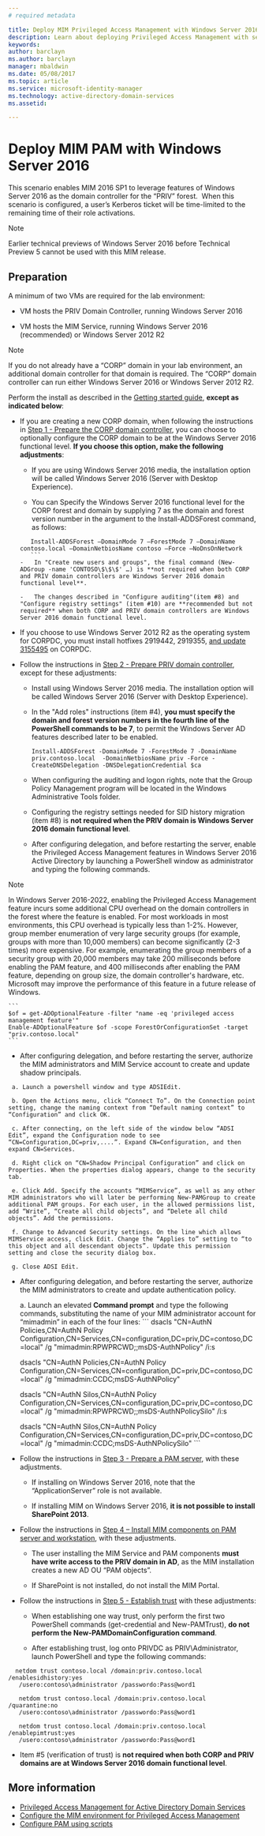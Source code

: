 ```yaml
---
# required metadata

title: Deploy MIM Privileged Access Management with Windows Server 2016 | Microsoft Docs
description: Learn about deploying Privileged Access Management with server 2016
keywords:
author: barclayn
ms.author: barclayn
manager: mbaldwin
ms.date: 05/08/2017
ms.topic: article
ms.service: microsoft-identity-manager
ms.technology: active-directory-domain-services
ms.assetid:

---
```




# Deploy MIM PAM with Windows Server 2016


This scenario enables MIM 2016 SP1 to leverage features of Windows Server 2016 as the domain controller for the “PRIV” forest.  When this scenario is configured, a user’s Kerberos ticket will be time-limited to the remaining time of their role activations. 

>[!Note]
Earlier technical previews of Windows Server 2016 before Technical Preview 5 cannot be used with this MIM release.

## Preparation

A minimum of two VMs are required for the lab environment:

-   VM hosts the PRIV Domain Controller, running Windows Server 2016

-   VM hosts the MIM Service, running Windows Server 2016 (recommended) or Windows Server 2012 R2

>[!NOTE]
If you do not already have a “CORP” domain in your lab environment, an additional domain controller for that domain is required. The “CORP” domain controller can run either Windows Server 2016 or Windows Server 2012 R2.


Perform the install as described in the [Getting started guide](privileged-identity-management-for-active-directory-domain-services.md), **except as indicated below**:

-   If you are creating a new CORP domain, when following the instructions in [Step 1 - Prepare the CORP domain controller](step-1-prepare-corp-domain.md), you can choose to optionally configure the CORP domain to be at the Windows Server 2016 functional level. **If you choose this option, make the following adjustments**:

    -   If you are using Windows Server 2016 media, the installation option will be called Windows Server 2016 (Server with Desktop Experience).

    -   You can Specify the Windows Server 2016 functional level for the CORP forest and domain by supplying 7 as the domain and forest version number in the argument to the Install-ADDSForest command, as follows:
     ```
        Install-ADDSForest –DomainMode 7 –ForestMode 7 –DomainName contoso.local –DomainNetbiosName contoso –Force –NoDnsOnNetwork
        ```
    -   In "Create new users and groups", the final command (New-ADGroup -name 'CONTOSO\$\$\$' …) is **not required when both CORP and PRIV domain controllers are Windows Server 2016 domain functional level**.

    -   The changes described in "Configure auditing"(item #8) and "Configure registry settings" (item #10) are **recommended but not required** when both CORP and PRIV domain controllers are Windows Server 2016 domain functional level.

-   If you choose to use Windows Server 2012 R2 as the operating system for CORPDC, you must install hotfixes 2919442, 2919355, [and update 3155495](http://support.microsoft.com/kb/3156418) on CORPDC.

-   Follow the instructions in [Step 2 - Prepare PRIV domain controller](step-2-prepare-priv-domain-controller.md), except for these adjustments:

    -   Install using Windows Server 2016 media. The installation option will be called Windows Server 2016 (Server with Desktop Experience).

    -   In the "Add roles" instructions (item #4), **you must specify the domain and forest version numbers in the fourth line of the PowerShell commands to be 7**, to permit the Windows Server AD features described later to be enabled.

        ```
        Install-ADDSForest -DomainMode 7 -ForestMode 7 -DomainName priv.contoso.local  -DomainNetbiosName priv -Force -CreateDNSDelegation -DNSDelegationCredential $ca
        ```  

    -   When configuring the auditing and logon rights, note that the Group Policy Management program will be located in the Windows Administrative Tools folder.

    -   Configuring the registry settings needed for SID history migration (item #8) is **not required when the PRIV domain is Windows Server 2016 domain functional level**.

    -   After configuring delegation, and before restarting the server, enable the Privileged Access Management features in Windows Server 2016 Active Directory by launching a PowerShell window as administrator and typing the following commands.
 
>[!Note]
In Windows Server 2016-2022, enabling the Privileged Access Management feature incurs some additional CPU overhead on the domain controllers in the forest where the feature is enabled. For most workloads in most environments, this CPU overhead is typically less than 1-2%. However, group member enumeration of very large security groups (for example, groups with more than 10,000 members) can become significantly (2-3 times) more expensive. For example, enumerating the group members of a security group with 20,000 members may take 200 milliseconds before enabling the PAM feature, and 400 milliseconds after enabling the PAM feature, depending on group size, the domain controller's hardware, etc. Microsoft may improve the performance of this feature in a future release of Windows.

    ```
    $of = get-ADOptionalFeature -filter "name -eq 'privileged access management feature'"
    Enable-ADOptionalFeature $of -scope ForestOrConfigurationSet -target "priv.contoso.local"
    ```

  -   After configuring delegation, and before restarting the server, authorize the MIM administrators and MIM Service account to create and update shadow principals.

     a. Launch a powershell window and type ADSIEdit.

     b. Open the Actions menu, click “Connect To”. On the Connection point setting, change the naming context from “Default naming context” to “Configuration” and click OK.

     c. After connecting, on the left side of the window below “ADSI Edit”, expand the Configuration node to see “CN=Configuration,DC=priv,....”. Expand CN=Configuration, and then expand CN=Services.

     d. Right click on “CN=Shadow Principal Configuration” and click on Properties. When the properties dialog appears, change to the security tab.

     e. Click Add. Specify the accounts “MIMService”, as well as any other MIM administrators who will later be performing New-PAMGroup to create additional PAM groups. For each user, in the allowed permissions list, add “Write”, “Create all child objects”, and “Delete all child objects”. Add the permissions.

     f. Change to Advanced Security settings. On the line which allows MIMService access, click Edit. Change the “Applies to” setting to “to this object and all descendant objects”. Update this permission setting and close the security dialog box.

     g. Close ADSI Edit.

 -   After configuring delegation, and before restarting the server, authorize the MIM administrators to create and update authentication policy.

     a.  Launch an elevated **Command prompt** and type the following commands, substituting the name of your MIM administrator account for “mimadmin” in each of the four lines:
    ```
       dsacls "CN=AuthN Policies,CN=AuthN Policy Configuration,CN=Services,CN=configuration,DC=priv,DC=contoso,DC=local" /g "mimadmin:RPWPRCWD;;msDS-AuthNPolicy" /i:s

       dsacls "CN=AuthN Policies,CN=AuthN Policy Configuration,CN=Services,CN=configuration,DC=priv,DC=contoso,DC=local" /g "mimadmin:CCDC;msDS-AuthNPolicy"

       dsacls "CN=AuthN Silos,CN=AuthN Policy Configuration,CN=Services,CN=configuration,DC=priv,DC=contoso,DC=local" /g "mimadmin:RPWPRCWD;;msDS-AuthNPolicySilo" /i:s

       dsacls "CN=AuthN Silos,CN=AuthN Policy Configuration,CN=Services,CN=configuration,DC=priv,DC=contoso,DC=local" /g "mimadmin:CCDC;msDS-AuthNPolicySilo"
    ```


-   Follow the instructions in [Step 3 - Prepare a PAM server](step-3-prepare-pam-server.md), with these adjustments.

    -   If installing on Windows Server 2016, note that the “ApplicationServer” role is not available.

    -   If installing MIM on Windows Server 2016, **it is not possible to install SharePoint 2013**.

-   Follow the instructions in [Step 4 – Install MIM components on PAM server and workstation](step-4-install-mim-components-on-pam-server.md), with these adjustments.

    -   The user installing the MIM Service and PAM components **must have write access to the PRIV domain in AD**, as the MIM installation creates a new AD OU “PAM objects”.

    -   If SharePoint is not installed, do not install the MIM Portal.

-   Follow the instructions in [Step 5 - Establish trust](step-5-establish-trust-between-priv-corp-forests.md) with these adjustments:

    -   When establishing one way trust, only perform the first two PowerShell commands (get-credential and New-PAMTrust), **do not perform the New-PAMDomainConfiguration command**.

    -   After establishing trust, log onto PRIVDC as PRIV\\Administrator, launch PowerShell and type the following commands:
  ```
    netdom trust contoso.local /domain:priv.contoso.local /enablesidhistory:yes
     /usero:contoso\administrator /passwordo:Pass@word1

     netdom trust contoso.local /domain:priv.contoso.local /quarantine:no
     /usero:contoso\administrator /passwordo:Pass@word1  

     netdom trust contoso.local /domain:priv.contoso.local /enablepimtrust:yes
     /usero:contoso\administrator /passwordo:Pass@word1
  ```

-   Item #5 (verification of trust) is **not required when both CORP and PRIV domains are at Windows Server 2016 domain functional level**.

## More information

- [Privileged Access Management for Active Directory Domain Services](privileged-identity-management-for-active-directory-domain-services.md)
- [Configure the MIM environment for Privileged Access Management](configuring-mim-environment-for-pam.md)
- [Configure PAM using scripts](sp1-pam-configure-using-scripts.md)
